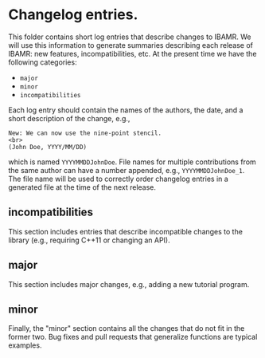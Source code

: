 # Changelog entries.

This folder contains short log entries that describe changes to IBAMR. We will
use this information to generate summaries describing each release of IBAMR: new
features, incompatibilities, etc. At the present time we have the following
categories:

* `major`
* `minor`
* `incompatibilities`

Each log entry should contain the names of the authors, the date, and a short
description of the change, e.g.,
```
New: We can now use the nine-point stencil.
<br>
(John Doe, YYYY/MM/DD)
```
which is named `YYYYMMDDJohnDoe`. File names for multiple contributions from the
same author can have a number appended, e.g., `YYYYMMDDJohnDoe_1`. The file name
will be used to correctly order changelog entries in a generated file at the
time of the next release.

## incompatibilities
This section includes entries that describe incompatible changes to the library
(e.g., requiring C++11 or changing an API).

## major
This section includes major changes, e.g., adding a new tutorial program.

## minor
Finally, the "minor" section contains all the changes that do not fit in
the former two. Bug fixes and pull requests that generalize functions
are typical examples.
